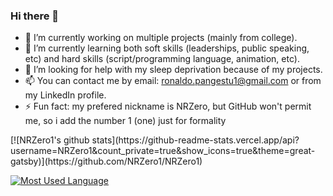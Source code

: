 ### Hi there 👋

<!--
**NRZero1/NRZero1** is a ✨ _special_ ✨ repository because its `README.md` (this file) appears on your GitHub profile.

Here are some ideas to get you started:-->

- 🔭 I’m currently working on multiple projects (mainly from college).
- 🌱 I’m currently learning both soft skills (leaderships, public speaking, etc) and hard skills (script/programming language, animation, etc).
- 🤔 I’m looking for help with my sleep deprivation because of my projects.
- 📫 You can contact me by email: ronaldo.pangestu1@gmail.com or from my LinkedIn profile.
- ⚡ Fun fact: my prefered nickname is NRZero, but GitHub won't permit me, so i add the number 1 (one) just for formality

<!--- 👯 I’m looking to collaborate on ...-->
<!--- 💬 Ask me about ...-->

<div>
[![NRZero1's github stats](https://github-readme-stats.vercel.app/api?username=NRZero1&count_private=true&show_icons=true&theme=great-gatsby)](https://github.com/NRZero1/NRZero1)

[![Most Used Language](https://github-readme-stats.vercel.app/api/top-langs/?username=NRZero1&layout=compact&theme=midnight-purple&langs_count=8&count_private=true)](https://github.com/NRZero1/NRZero1)
 </div>
